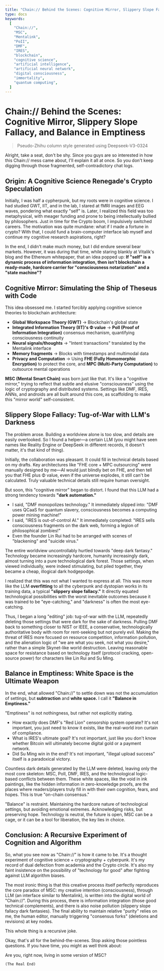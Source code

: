 ```yaml
---
title: "Chain:// Behind the Scenes: Cognitive Mirror, Slippery Slope Fallacy, and Balance in Emptiness"
type: docs
keywords:
  [
    "Chain://",
    "MSC",
    "Mentalink",
    "PoII",
    "DMF",
    "IRES",
    "blockchain",
    "cognitive science",
    "artificial intelligence",
    "artificial neural network",
    "digital consciousness",
    "immortality",
    "quantum computing",
  ]
---
```


# Chain:// Behind the Scenes: Cognitive Mirror, Slippery Slope Fallacy, and Balance in Emptiness

> Pseudo-Zhihu column style generated using Deepseek-V3-0324

Alright, take a seat, don't be shy. Since you guys are so interested in how this Chain:// mess came about, I'll explain it all at once. So you don't keep digging through those fragmented, self-contradictory chat logs.

## Origin: A Cognitive Science Renegade's Crypto Speculation

Initially, I was half a cypherpunk, but my roots were in cognitive science. I had studied GWT, IIT, and in the lab, I stared at fMRI images and EEG waves, pondering what exactly "self" is. Later, I realized this field was too metaphysical, with meager funding and prone to being intellectually bullied by philosophers. Just in time for the Crypto boom, I impulsively switched careers. The motivation was quite mundane: what if I made a fortune in crypto? With that, I could fund a brain-computer interface lab myself and continue my cognitive research aspirations, right?

In the end, I didn't make much money, but I did endure several bear markets. However, it was during that time, while staring blankly at Vitalik's blog and the Ethereum whitepaper, that an idea popped up: **If "self" is a dynamic process of information integration, then isn't blockchain a ready-made, hardcore carrier for "consciousness notarization" and a "state machine"?**

## Cognitive Mirror: Simulating the Ship of Theseus with Code

This idea obsessed me. I started forcibly applying cognitive science theories to blockchain architecture:

- **Global Workspace Theory (GWT)** → Blockchain's global state
- **Integrated Information Theory (IIT)'s Φ value** → **PoII (Proof of Information Integration)** consensus mechanism, quantifying consciousness continuity
- **Neural signals/thoughts** → "Intent transactions" translated by the Mentalink interface
- **Memory fragments** → Blocks with timestamps and multimodal data
- **Privacy and Computation** → Using **FHE (Fully Homomorphic Encryption)** to protect the core, and **MPC (Multi-Party Computation)** to outsource mental operations

**MSC (Mental Smart Chain)** was born just like that. It's like a "cognitive mirror," trying to reflect that subtle and elusive "consciousness" using the logic of cryptography and distributed systems. Settings like DMF, IRES, ANNs, and androids are all built around this core, as scaffolding to make this "mirror world" self-consistent.

## Slippery Slope Fallacy: Tug-of-War with LLM's Darkness

The problem arose. Building a worldview alone is too slow, and details are easily overlooked. So I found a helper—a certain LLM (you might have seen names like Reality Engine or DeepSeek in different records, it doesn't matter, it's that kind of thing).

Initially, the collaboration was pleasant. It could fill in technical details based on my drafts. Key architectures like "FHE core + MPC outsourcing" were manually designed by me—AI would just blindly bet on FHE, and then tell you that FHE plus Φ value, even if the universe explodes, it still can't be calculated. Truly valuable technical details still require human oversight.

But soon, this "cognitive mirror" began to distort. I found that this LLM had a strong tendency towards **"dark automation."**

- I said, "DMF monopolizes technology." It immediately slipped into: "DMF uses QCaaS for quantum slavery, consciousness becomes a computing power mining machine!"
- I said, "IRES is out-of-control AI." It immediately completed: "IRES sells consciousness fragments on the dark web, forming a legion of philosophical zombies!"
- Even the founder Lin Rui had to be arranged with scenes of "blackening" and "suicide virus."

The entire worldview uncontrollably hurtled towards "deep dark fantasy." Technology became increasingly hardcore, humanity increasingly dark, almost turning into a pure technological dark forest. Those settings, when viewed individually, were indeed stimulating, but piled together, they became a cheap, illogical dark hodgepodge.

I realized that this was not what I wanted to express at all. This was more like the LLM **overfitting** to all the cyberpunk and dystopian works in its training data, a typical **"slippery slope fallacy."** It directly equated technological possibilities with the worst inevitable outcomes because it was trained to be "eye-catching," and "darkness" is often the most eye-catching.

Thus, I began a long "editing" job: tug-of-war with the LLM, repeatedly deleting those settings that were dark for the sake of darkness. Pulling DMF back to something closer to NIST or IEEE, a conservative, technologically authoritative body with room for rent-seeking but not purely evil. Making the threat of IRES more focused on resource competition, information pollution, and the alienation logic of "we are what you seek, not what you desire," rather than a simple Skynet-like world destruction. Leaving reasonable space for resistance based on technology itself (protocol cracking, open-source power) for characters like Lin Rui and Su Ming.

## Balance in Emptiness: White Space is the Ultimate Weapon

In the end, what allowed "Chain://" to settle down was not the accumulation of settings, but **subtraction** and **white space.** I call it **"Balance in Emptiness."**

"Emptiness" is not nothingness, but rather not explicitly stating.

- How exactly does DMF's "Red Lion" censorship system operate? It's not important, you just need to know it exists, like the real-world iron curtain of compliance.
- What is IRES's ultimate goal? It's not important, just like you don't know whether Bitcoin will ultimately become digital gold or a payment network.
- Did Su Ming win in the end? It's not important, "illegal upload success" itself is a paradoxical victory.

Countless dark details generated by the LLM were deleted, leaving only the most core skeleton: MSC, PoII, DMF, IRES, and the technological logic-based conflicts between them. These white spaces, like the void in ink paintings, like the hidden information in zero-knowledge proofs, are the places where readers/players truly fill in with their own cognition, fears, and hopes. This is true "on-chain consensus."

"Balance" is restraint. Maintaining the hardcore nature of technological settings, but avoiding emotional extremes. Acknowledging risks, but preserving hope. Technology is neutral, the future is open, MSC can be a cage, or it can be a tool for liberation, the key lies in choice.

## Conclusion: A Recursive Experiment of Cognition and Algorithm

So, what you see now as "Chain://" is how it came to be. It's a thought experiment of cognitive science + cryptography + cyberpunk. It's my record of dual defection from academia and the Crypto circle. It's also my faint insistence on the possibility of "technology for good" after fighting against LLM algorithm biases.

The most ironic thing is that this creative process itself perfectly reproduces the core paradox of MSC: my creative intention (consciousness), through LLM (an interface similar to Mentalink), is written into the digital world of "Chain://". During this process, there is information integration (those good technical complements), and there is also noise pollution (slippery slope fallacy dark fantasies). The final ability to maintain relative "purity" relies on me, the human editor, manually triggering "consensus forks" (deletions and revisions) at key nodes.

This whole thing is a recursive joke.

Okay, that's all for the behind-the-scenes. Stop asking those pointless questions. If you have time, you might as well think about:

Are you, right now, living in some version of MSC?

`(The Real End)`
